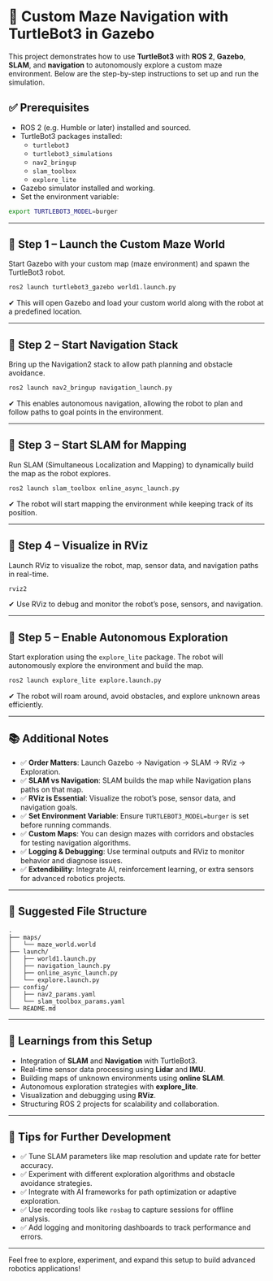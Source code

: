 
# 🧱 Custom Maze Navigation with TurtleBot3 in Gazebo

This project demonstrates how to use **TurtleBot3** with **ROS 2**, **Gazebo**, **SLAM**, and **navigation** to autonomously explore a custom maze environment. Below are the step-by-step instructions to set up and run the simulation.

## ✅ Prerequisites

- ROS 2 (e.g. Humble or later) installed and sourced.
- TurtleBot3 packages installed:
  - `turtlebot3`
  - `turtlebot3_simulations`
  - `nav2_bringup`
  - `slam_toolbox`
  - `explore_lite`
- Gazebo simulator installed and working.
- Set the environment variable:

```bash
export TURTLEBOT3_MODEL=burger
```

---

## 🚀 Step 1 – Launch the Custom Maze World

Start Gazebo with your custom map (maze environment) and spawn the TurtleBot3 robot.

```bash
ros2 launch turtlebot3_gazebo world1.launch.py
```

✔ This will open Gazebo and load your custom world along with the robot at a predefined location.

---

## 🚀 Step 2 – Start Navigation Stack

Bring up the Navigation2 stack to allow path planning and obstacle avoidance.

```bash
ros2 launch nav2_bringup navigation_launch.py
```

✔ This enables autonomous navigation, allowing the robot to plan and follow paths to goal points in the environment.

---

## 🚀 Step 3 – Start SLAM for Mapping

Run SLAM (Simultaneous Localization and Mapping) to dynamically build the map as the robot explores.

```bash
ros2 launch slam_toolbox online_async_launch.py
```

✔ The robot will start mapping the environment while keeping track of its position.

---

## 🚀 Step 4 – Visualize in RViz

Launch RViz to visualize the robot, map, sensor data, and navigation paths in real-time.

```bash
rviz2
```

✔ Use RViz to debug and monitor the robot’s pose, sensors, and navigation.

---

## 🚀 Step 5 – Enable Autonomous Exploration

Start exploration using the `explore_lite` package. The robot will autonomously explore the environment and build the map.

```bash
ros2 launch explore_lite explore.launch.py
```

✔ The robot will roam around, avoid obstacles, and explore unknown areas efficiently.

---

## 📚 Additional Notes

- ✅ **Order Matters**: Launch Gazebo → Navigation → SLAM → RViz → Exploration.
- ✅ **SLAM vs Navigation**: SLAM builds the map while Navigation plans paths on that map.
- ✅ **RViz is Essential**: Visualize the robot’s pose, sensor data, and navigation goals.
- ✅ **Set Environment Variable**: Ensure `TURTLEBOT3_MODEL=burger` is set before running commands.
- ✅ **Custom Maps**: You can design mazes with corridors and obstacles for testing navigation algorithms.
- ✅ **Logging & Debugging**: Use terminal outputs and RViz to monitor behavior and diagnose issues.
- ✅ **Extendibility**: Integrate AI, reinforcement learning, or extra sensors for advanced robotics projects.

---

## 📂 Suggested File Structure

```
.
├── maps/
│   └── maze_world.world
├── launch/
│   ├── world1.launch.py
│   ├── navigation_launch.py
│   ├── online_async_launch.py
│   └── explore.launch.py
├── config/
│   ├── nav2_params.yaml
│   └── slam_toolbox_params.yaml
└── README.md
```

---

## 🎯 Learnings from this Setup

- Integration of **SLAM** and **Navigation** with TurtleBot3.
- Real-time sensor data processing using **Lidar** and **IMU**.
- Building maps of unknown environments using **online SLAM**.
- Autonomous exploration strategies with **explore_lite**.
- Visualization and debugging using **RViz**.
- Structuring ROS 2 projects for scalability and collaboration.

---

## 📌 Tips for Further Development

- ✅ Tune SLAM parameters like map resolution and update rate for better accuracy.
- ✅ Experiment with different exploration algorithms and obstacle avoidance strategies.
- ✅ Integrate with AI frameworks for path optimization or adaptive exploration.
- ✅ Use recording tools like `rosbag` to capture sessions for offline analysis.
- ✅ Add logging and monitoring dashboards to track performance and errors.

---

Feel free to explore, experiment, and expand this setup to build advanced robotics applications!

